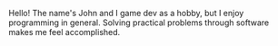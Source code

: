 Hello! The name's John and I game dev as a hobby, but I enjoy programming in general. Solving practical problems through software makes me feel accomplished.
